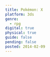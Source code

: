 ```yaml
---
title: Pokémon: X
platform: 3ds
genre:
  - rpg
digital: true
physical: true
guide: false
pending: false
posted: 2014-02-09
---
```

